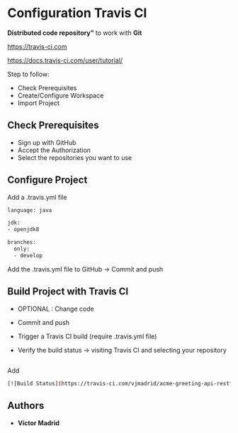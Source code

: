 # Configuration Travis CI

**Distributed code repository"** to work with **Git**

https://travis-ci.com

https://docs.travis-ci.com/user/tutorial/

Step to follow:

* Check Prerequisites
* Create/Configure Workspace
* Import Project


## Check Prerequisites

* Sign up with GitHub
* Accept the Authorization
* Select the repositories you want to use


## Configure Project

Add a .travis.yml file

```bash
language: java

jdk:
- openjdk8

branches:
  only:
  - develop
```

Add the .travis.yml file to GitHub -> Commit and push


## Build Project with Travis CI

* OPTIONAL : Change code

* Commit and push

* Trigger a Travis CI build (require .travis.yml file)

* Verify the build status -> visiting Travis CI and selecting your repository

##

Add

```bash
[![Build Status](https://travis-ci.com/vjmadrid/acme-greeting-api-restful-cicd.svg?branch=develop)](https://travis-ci.com/vjmadrid/acme-greeting-api-restful-cicd)
```

## Authors

* **Víctor Madrid**

